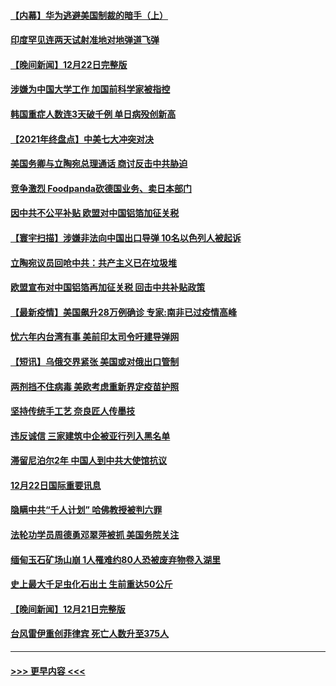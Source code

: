 #### [【内幕】华为逃避美国制裁的暗手（上）](../pages/prog202/a103301390.md?t=12231750) 
#### [印度罕见连两天试射准地对地弹道飞弹](../pages/prog202/a103301351.md?t=12231750) 
#### [【晚间新闻】12月22日完整版](../pages/prog202/a103301155.md?t=12231750) 
#### [涉嫌为中国大学工作 加国前科学家被指控](../pages/prog202/a103300937.md?t=12231750) 
#### [韩国重症人数连3天破千例 单日病殁创新高](../pages/prog202/a103301264.md?t=12231750) 
#### [【2021年终盘点】中美七大冲突对决](../pages/prog202/a103301190.md?t=12231750) 
#### [美国务卿与立陶宛总理通话 商讨反击中共胁迫](../pages/prog202/a103301121.md?t=12231750) 
#### [竞争激烈 Foodpanda砍德国业务、卖日本部门](../pages/prog202/a103301144.md?t=12231750) 
#### [因中共不公平补贴 欧盟对中国铝箔加征关税](../pages/prog202/a103300981.md?t=12231750) 
#### [【寰宇扫描】涉嫌非法向中国出口导弹 10名以色列人被起诉](../pages/prog202/a103300925.md?t=12231750) 
#### [立陶宛议员回呛中共：共产主义已在垃圾堆](../pages/prog202/a103300883.md?t=12231750) 
#### [欧盟宣布对中国铝箔再加征关税 回击中共补贴政策](../pages/prog202/a103300751.md?t=12231750) 
#### [【最新疫情】美国飙升28万例确诊 专家:南非已过疫情高峰](../pages/prog202/a103300703.md?t=12231750) 
#### [忧六年内台湾有事 美前印太司令吁建导弹网](../pages/prog202/a103300678.md?t=12231750) 
#### [【短讯】乌俄交界紧张 美国或对俄出口管制](../pages/prog202/a103300676.md?t=12231750) 
#### [两剂挡不住病毒 美欧考虑重新界定疫苗护照](../pages/prog202/a103300668.md?t=12231750) 
#### [坚持传统手工艺 奈良匠人传墨技](../pages/prog202/a103300606.md?t=12231750) 
#### [违反诚信 三家建筑中企被亚行列入黑名单](../pages/prog202/a103300524.md?t=12231750) 
#### [滞留尼泊尔2年 中国人到中共大使馆抗议](../pages/prog202/a103300516.md?t=12231750) 
#### [12月22日国际重要讯息](../pages/prog202/a103300483.md?t=12231750) 
#### [隐瞒中共“千人计划” 哈佛教授被判六罪](../pages/prog202/a103300434.md?t=12231750) 
#### [法轮功学员周德勇邓翠萍被抓 美国务院关注](../pages/prog202/a103300371.md?t=12231750) 
#### [缅甸玉石矿场山崩 1人罹难约80人恐被废弃物卷入湖里](../pages/prog202/a103300326.md?t=12231750) 
#### [史上最大千足虫化石出土 生前重达50公斤](../pages/prog202/a103300307.md?t=12231750) 
#### [【晚间新闻】12月21日完整版](../pages/prog202/a103300164.md?t=12231750) 
#### [台风雷伊重创菲律宾 死亡人数升至375人](../pages/prog202/a103300029.md?t=12231750) 

----
#### [ >>> 更早内容 <<< ](../indexes/prog202-earlier.md)
